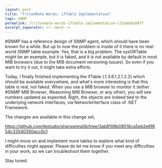 ```yaml
---
layout: post
title: "TritonMate Words: ifTable Implementation"
tags: SNMP
permalink: /tritonmate-words-iftable-implementation-c15a6b8a587f
excerpt_separator: <!--more-->
---
```

#SNMP has a reference design of SNMP agent, which should have been known for a while. But up to now the problem is inside of it there is no real-world SNMP table example. Yes, that is a big problem. The sysORTable might be an example, but it is faked, and it is not available by default in most MIB browsers (due to the MIB document versioning issues). So even if you want to try it out, it might take extra efforts.
<!--more-->

Today, I finally finished implementing the ifTable (.1.3.6.1.2.1.2.2) which should be available everywhere, and what's more interesting is that this table is real, not faked. When you use a MIB browser to monitor it (either #SNMP MIB Browser, iReasoning MIB Browser, or any other), you will see numbers updated as expected. Right, the objects are indeed tied to the underlying network interfaces, via NetworkInterface class of .NET Framework.

The changes are available in this change set,

https://github.com/lextudio/sharpsnmplib/tree/3ab8108b08516ca5eb2e6f654c33540350acc0c1

I might move on and implement more tables to explore what kind of difficulties might appear. Please do let me know if you meet any difficulties in your work, so we can troubleshoot them together.

Stay tuned.
